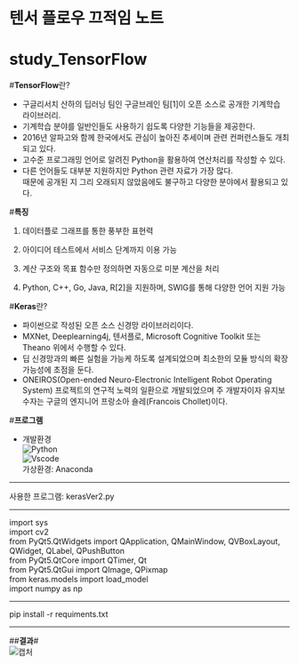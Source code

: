 # 텐서 플로우 끄적임 노트
# study_TensorFlow


#**TensorFlow**란?<br>
- 구글리서치 산하의 딥러닝 팀인 구글브레인 팀[1]이 오픈 소스로 공개한 기계학습 라이브러리.<br>
- 기계학습 분야를 일반인들도 사용하기 쉽도록 다양한 기능들을 제공한다.<br>
- 2016년 알파고와 함께 한국에서도 관심이 높아진 추세이며 관련 컨퍼런스들도 개최되고 있다.<br>
- 고수준 프로그래밍 언어로 알려진 Python을 활용하여 연산처리를 작성할 수 있다.<br>
- 다른 언어들도 대부분 지원하지만 Python 관련 자료가 가장 많다.<br>때문에 공개된 지 그리 오래되지 않았음에도 불구하고 다양한 분야에서 활용되고 있다.<br>

#**특징**
1. 데이터플로 그래프를 통한 풍부한 표현력 <br>
 
2. 아이디어 테스트에서 서비스 단계까지 이용 가능<br>
 
3. 계산 구조와 목표 함수만 정의하면 자동으로 미분 계산을 처리<br>
 
4. Python, C++, Go, Java, R[2]을 지원하며, SWIG를 통해 다양한 언어 지원 가능<br>

#**Keras**란? <br>
- 파이썬으로 작성된 오픈 소스 신경망 라이브러리이다.<br>
- MXNet, Deeplearning4j, 텐서플로, Microsoft Cognitive Toolkit 또는 Theano 위에서 수행할 수 있다.<br>
- 딥 신경망과의 빠른 실험을 가능케 하도록 설계되었으며 최소한의 모듈 방식의 확장 가능성에 초점을 둔다.<br>
- ONEIROS(Open-ended Neuro-Electronic Intelligent Robot Operating System) 프로젝트의 연구적 노력의 일환으로 개발되었으며 주 개발자이자 유지보수자는 구글의 엔지니어 프랑소아 숄레(Francois Chollet)이다.


#**프로그램** 
- 개발환경<br>
![Python](https://img.shields.io/badge/Python-3776AB?style=for-the-badge&logo=python&logoColor=white)  <br>
![Vscode](https://img.shields.io/badge/Visual_Studio_Code-0078D4?style=for-the-badge&logo=visual%20studio%20code&logoColor=white) <br>
가상환경: Anaconda
---------------------------------------------------------------------------------------------------------
사용한 프로그램: kerasVer2.py <br>
***
import sys <br>
import cv2 <br>
from PyQt5.QtWidgets import QApplication, QMainWindow, QVBoxLayout, QWidget, QLabel, QPushButton <br>
from PyQt5.QtCore import QTimer, Qt <br>
from PyQt5.QtGui import QImage, QPixmap <br>
from keras.models import load_model <br>
import numpy as np <br>
***
pip install -r requiments.txt
***

##**결과**# <br>
![캡처](https://github.com/IAMYUTAEYANG/study_TensorFlow/assets/165633233/eef2cff8-614a-460a-a2db-6deea1da141b)

